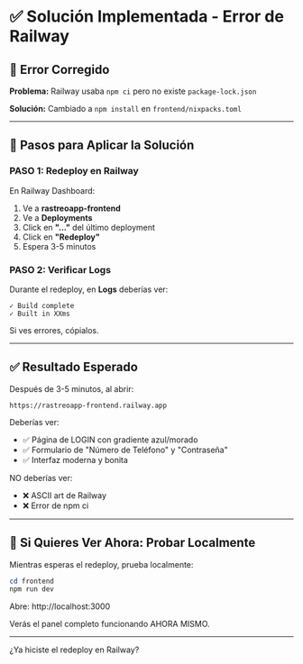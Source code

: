 # ✅ Solución Implementada - Error de Railway

## 🔧 Error Corregido

**Problema:** Railway usaba `npm ci` pero no existe `package-lock.json`

**Solución:** Cambiado a `npm install` en `frontend/nixpacks.toml`

---

## 🚀 Pasos para Aplicar la Solución

### PASO 1: Redeploy en Railway

En Railway Dashboard:

1. Ve a **rastreoapp-frontend**
2. Ve a **Deployments**
3. Click en **"..."** del último deployment
4. Click en **"Redeploy"**
5. Espera 3-5 minutos

### PASO 2: Verificar Logs

Durante el redeploy, en **Logs** deberías ver:

```
✓ Build complete
✓ Built in XXms
```

Si ves errores, cópialos.

---

## ✅ Resultado Esperado

Después de 3-5 minutos, al abrir:

`https://rastreoapp-frontend.railway.app`

Deberías ver:

- ✅ Página de LOGIN con gradiente azul/morado
- ✅ Formulario de "Número de Teléfono" y "Contraseña"
- ✅ Interfaz moderna y bonita

NO deberías ver:
- ❌ ASCII art de Railway
- ❌ Error de npm ci

---

## 🎯 Si Quieres Ver Ahora: Probar Localmente

Mientras esperas el redeploy, prueba localmente:

```powershell
cd frontend
npm run dev
```

Abre: http://localhost:3000

Verás el panel completo funcionando AHORA MISMO.

---

¿Ya hiciste el redeploy en Railway?

